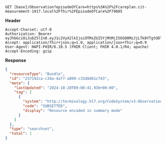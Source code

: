 `GET [base]/Observation?episodeOfCare=https%3A%2F%2Fcareplan.cit-measurement-1917.local%2Ffhir%2FEpisodeOfCare%2F79605`

__Header__
```
Accept-Charset: utf-8
Authorization: Bearer eyJhbGciOiJub25lIn0.eyJ1c2VyX2lkIjoiOTMxZGI5YjMtMjI5OS00MzJjLTk0YTgtODlmZDY1OWNhNjlkIiwicmVhbG1fYWNjZXNzIjp7InJvbGVzIjpbIk1lZGlhLnNlYXJjaCIsIlF1ZXN0aW9ubmFpcmVSZXNwb25zZS5zZWFyY2giLCJPYnNlcnZhdGlvbi5zZWFyY2giXX0sInVzZXJfdHlwZSI6IlNZU1RFTSJ9.
Accept: application/fhir+json;q=1.0, application/json+fhir;q=0.9
User-Agent: HAPI-FHIR/6.10.5 (FHIR Client; FHIR 4.0.1/R4; apache)
Accept-Encoding: gzip
```



__Response__
```json
{
  "resourceType": "Bundle",
  "id": "257192ca-c34a-4af7-a899-c33d8d61cf43",
  "meta": {
    "lastUpdated": "2024-10-28T09:08:41.936+00:00",
    "tag": [
      {
        "system": "http://terminology.hl7.org/CodeSystem/v3-ObservationValue",
        "code": "SUBSETTED",
        "display": "Resource encoded in summary mode"
      }
    ]
  },
  "type": "searchset",
  "total": 1
}
```
